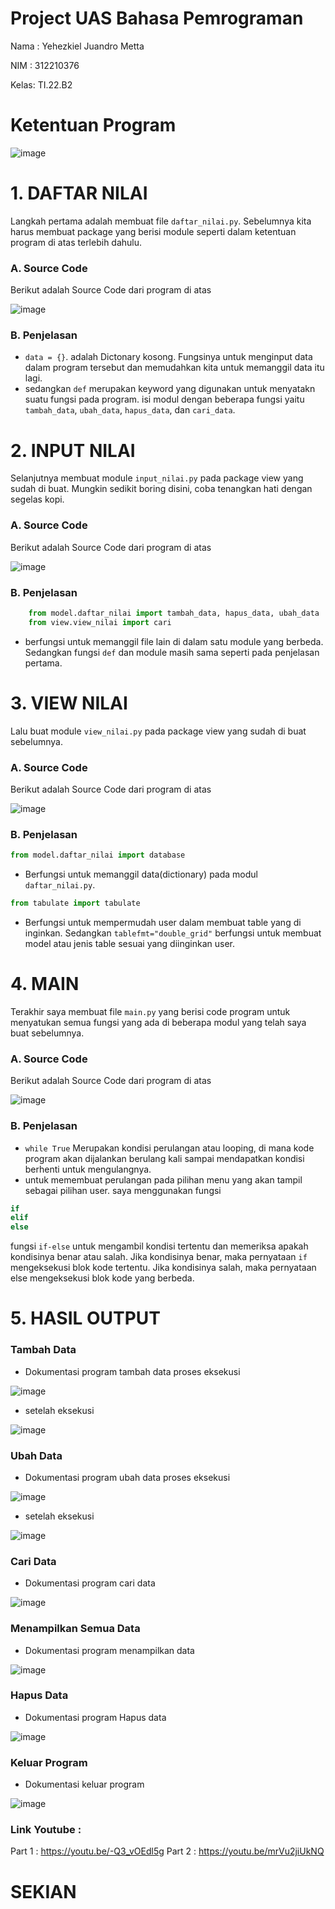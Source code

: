# Project UAS Bahasa Pemrograman

Nama : Yehezkiel Juandro Metta

NIM  : 312210376

Kelas: TI.22.B2

# Ketentuan Program


![image](Screenshot/SS.1.jpeg)


# 1. DAFTAR NILAI

Langkah pertama adalah membuat file `daftar_nilai.py`. Sebelumnya kita harus membuat package yang berisi module seperti dalam ketentuan program di atas terlebih dahulu.

### A. Source Code
Berikut adalah Source Code dari program di atas


![image](Screenshot/SS.2.jpg)


### B. Penjelasan
- `data = {}`. adalah Dictonary kosong. Fungsinya untuk menginput data dalam program tersebut dan memudahkan kita untuk memanggil data itu lagi.
- sedangkan `def` merupakan keyword yang digunakan untuk menyatakn suatu fungsi pada program. isi modul dengan beberapa fungsi yaitu `tambah_data`, `ubah_data`, `hapus_data`, dan `cari_data`.

# 2. INPUT NILAI

Selanjutnya membuat module `input_nilai.py` pada package view yang sudah di buat. Mungkin sedikit boring disini, coba tenangkan hati dengan segelas kopi.

### A. Source Code
Berikut adalah Source Code dari program di atas


![image](Screenshot/SS.3.jpg)


### B. Penjelasan
```py
    from model.daftar_nilai import tambah_data, hapus_data, ubah_data
    from view.view_nilai import cari
```
- berfungsi untuk memanggil file lain di dalam satu module yang berbeda.
Sedangkan fungsi `def` dan module masih sama seperti pada penjelasan pertama.

# 3. VIEW NILAI
Lalu buat module `view_nilai.py` pada package view yang sudah di buat sebelumnya.
### A. Source Code
Berikut adalah Source Code dari program di atas


![image](Screenshot/SS.4.jpg)


### B. Penjelasan
```py 
from model.daftar_nilai import database
```
- Berfungsi untuk memanggil data(dictionary) pada modul `daftar_nilai.py`.

```py
from tabulate import tabulate
``` 
- Berfungsi untuk mempermudah user dalam membuat table yang di inginkan. Sedangkan `tablefmt="double_grid"` berfungsi untuk membuat model atau jenis table sesuai yang diinginkan user.

# 4. MAIN

Terakhir saya membuat file `main.py` yang berisi code program untuk menyatukan semua fungsi yang ada di beberapa modul yang telah saya buat sebelumnya.

### A. Source Code
Berikut adalah Source Code dari program di atas


![image](Screenshot/SS.5.jpg)


### B. Penjelasan
- `while True` Merupakan kondisi perulangan atau looping, di mana kode program akan dijalankan berulang kali sampai mendapatkan kondisi berhenti untuk mengulangnya.
- untuk memembuat perulangan pada pilihan menu yang akan tampil sebagai pilihan user. saya menggunakan fungsi
```py
if
elif
else
```
fungsi `if-else` untuk mengambil kondisi tertentu dan memeriksa apakah kondisinya benar atau salah. Jika kondisinya benar, maka pernyataan `if` mengeksekusi blok kode tertentu. Jika kondisinya salah, maka pernyataan else mengeksekusi blok kode yang berbeda.

# 5. HASIL OUTPUT

### Tambah Data
- Dokumentasi program tambah data
proses eksekusi</br>


![image](Screenshot/SS.6.jpg)


- setelah eksekusi</br>


![image](Screenshot/SS.7.jpg)


### Ubah Data
- Dokumentasi program ubah data
proses eksekusi</br>


![image](Screenshot/SS.8.jpg)


- setelah eksekusi</br>


![image](Screenshot/SS.9.jpg)


### Cari Data
- Dokumentasi program cari data</br>


![image](Screenshot/SS.10.jpg)


### Menampilkan Semua Data
- Dokumentasi program menampilkan data</br>


![image](Screenshot/SS.12.jpg)

### Hapus Data
- Dokumentasi program Hapus data</br>


![image](Screenshot/SS.11.jpg)

### Keluar Program
- Dokumentasi keluar program</br>


![image](Screenshot/SS.13.jpg)


### Link Youtube :
Part 1 : https://youtu.be/-Q3_vOEdl5g
Part 2 : https://youtu.be/mrVu2jiUkNQ

# SEKIAN